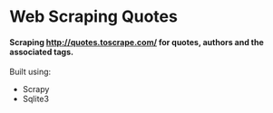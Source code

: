 # Web Scraping Quotes

#### Scraping http://quotes.toscrape.com/ for quotes, authors and the associated tags.

Built using:
- Scrapy
- Sqlite3
